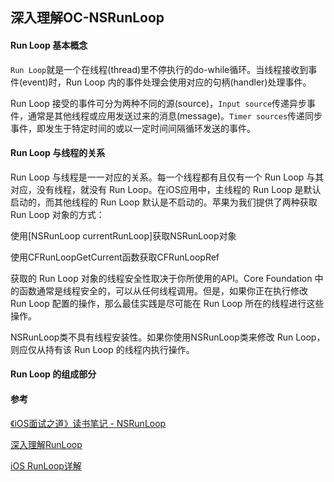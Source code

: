 ## 深入理解OC-NSRunLoop


#### Run Loop 基本概念
`Run Loop`就是一个在线程(thread)里不停执行的do-while循环。当线程接收到事件(event)时，Run Loop 内的事件处理会使用对应的句柄(handler)处理事件。

Run Loop 接受的事件可分为两种不同的源(source)，`Input source`传递异步事件，通常是其他线程或应用发送过来的消息(message)。`Timer sources`传递同步事件，即发生于特定时间的或以一定时间间隔循环发送的事件。

#### Run Loop 与线程的关系
Run Loop 与线程是一一对应的关系。每一个线程都有且仅有一个 Run Loop 与其对应，没有线程，就没有 Run Loop。在iOS应用中，主线程的 Run Loop 是默认启动的，而其他线程的 Run Loop 默认是不启动的。苹果为我们提供了两种获取 Run Loop 对象的方式：

使用[NSRunLoop currentRunLoop]获取NSRunLoop对象

使用CFRunLoopGetCurrent函数获取CFRunLoopRef

获取的 Run Loop 对象的线程安全性取决于你所使用的API。Core Foundation 中的函数通常是线程安全的，可以从任何线程调用。但是，如果你正在执行修改 Run Loop 配置的操作，那么最佳实践是尽可能在 Run Loop 所在的线程进行这些操作。

NSRunLoop类不具有线程安装性。如果你使用NSRunLoop类来修改 Run Loop，则应仅从持有该 Run Loop 的线程内执行操作。

#### Run Loop 的组成部分


#### 参考
[《iOS面试之道》读书笔记 - NSRunLoop](https://www.jianshu.com/p/4edcb2ab18d4)

[深入理解RunLoop](https://blog.ibireme.com/2015/05/18/runloop/)

[iOS RunLoop详解](https://www.jianshu.com/p/b80a8d4484e6)
